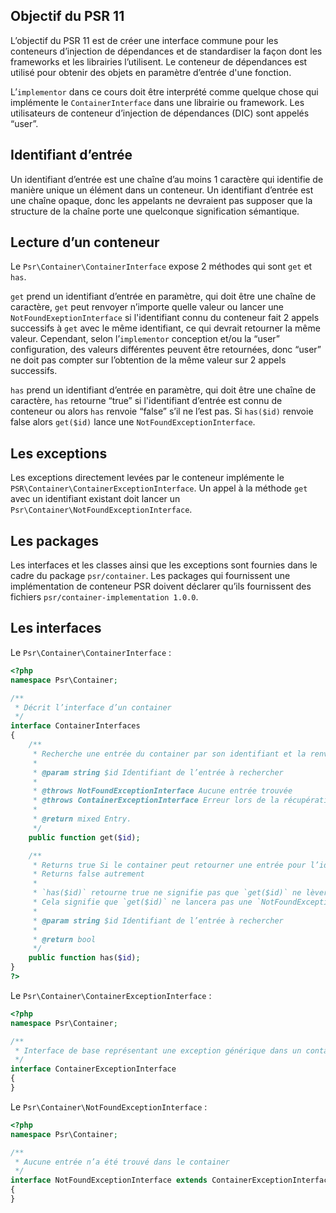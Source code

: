 ## Objectif du PSR 11

L’objectif du PSR 11 est de créer une interface commune pour les conteneurs d’injection de dépendances et de standardiser la façon dont les frameworks et les librairies l’utilisent. Le conteneur de dépendances est utilisé pour obtenir des objets en paramètre d’entrée d'une fonction.

L’```implementor``` dans ce cours doit être interprété comme quelque chose qui implémente le ```ContainerInterface``` dans une librairie ou framework. Les utilisateurs de conteneur d’injection de dépendances (DIC) sont appelés “user”.

## Identifiant d’entrée

Un identifiant d’entrée est une chaîne d’au moins 1 caractère qui identifie de manière unique un élément dans un conteneur. Un identifiant d’entrée est une chaîne opaque, donc les appelants ne devraient pas supposer que la structure de la chaîne porte une quelconque signification sémantique.

## Lecture d’un conteneur

Le ```Psr\Container\ContainerInterface``` expose 2 méthodes qui sont ```get``` et ```has```.

```get``` prend un identifiant d’entrée en paramètre, qui doit être une chaîne de caractère, ```get``` peut renvoyer n’importe quelle valeur ou lancer une ```NotFoundExeptionInterface``` si l'identifiant connu du conteneur fait 2 appels successifs à ```get``` avec le même identifiant, ce qui devrait retourner la même valeur. Cependant, selon l’```implementor``` conception et/ou la “user” configuration, des valeurs différentes peuvent être retournées, donc “user” ne doit pas compter sur l’obtention de la même valeur sur 2 appels successifs.

```has``` prend un identifiant d’entrée en paramètre, qui doit être une chaîne de caractère, ```has``` retourne “true” si l'identifiant d’entrée est connu de conteneur ou alors ```has``` renvoie “false” s’il ne l’est pas. Si ```has($id)``` renvoie false alors ```get($id)``` lance une ```NotFoundExceptionInterface```.

## Les exceptions

Les exceptions directement levées par le conteneur implémente le ```PSR\Container\ContainerExceptionInterface```. Un appel à la méthode ```get``` avec un identifiant existant doit lancer un ```Psr\Container\NotFoundExceptionInterface```.

## Les packages

Les interfaces et les classes ainsi que les exceptions sont fournies dans le cadre du package ```psr/container```. Les packages qui fournissent une implémentation de conteneur PSR doivent déclarer qu’ils fournissent des fichiers ```psr/container-implementation 1.0.0```.

## Les interfaces

Le ```Psr\Container\ContainerInterface``` :

``` php
<?php
namespace Psr\Container;

/**
 * Décrit l’interface d’un container
 */
interface ContainerInterfaces
{
    /**
     * Recherche une entrée du container par son identifiant et la renvoie
     *
     * @param string $id Identifiant de l’entrée à rechercher
     *
     * @throws NotFoundExceptionInterface Aucune entrée trouvée
     * @throws ContainerExceptionInterface Erreur lors de la récupération de l’entrée
     *
     * @return mixed Entry.
     */
    public function get($id);

    /**
     * Returns true Si le container peut retourner une entrée pour l’identifiant donné
     * Returns false autrement
     *
     * `has($id)` retourne true ne signifie pas que `get($id)` ne lèvera pas d'exception
     * Cela signifie que `get($id)` ne lancera pas une `NotFoundExceptionInterface`.
     *
     * @param string $id Identifiant de l’entrée à rechercher
     *
     * @return bool
     */
    public function has($id);
}
?>
```

Le ```Psr\Container\ContainerExceptionInterface``` :

``` php
<?php
namespace Psr\Container;

/**
 * Interface de base représentant une exception générique dans un container
 */
interface ContainerExceptionInterface
{
}
```

Le ```Psr\Container\NotFoundExceptionInterface``` :

``` php
<?php
namespace Psr\Container;

/**
 * Aucune entrée n’a été trouvé dans le container
 */
interface NotFoundExceptionInterface extends ContainerExceptionInterface
{
}
```